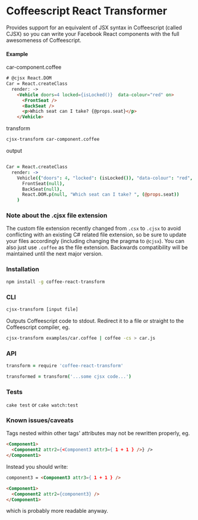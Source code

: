 # Coffeescript React Transformer

Provides support for an equivalent of JSX syntax in Coffeescript (called CJSX) so you can write your Facebook React components with the full awesomeness of Coffeescript.

#### Example

car-component.coffee

```html
# @cjsx React.DOM
Car = React.createClass
  render: ->
    <Vehicle doors=4 locked={isLocked()}  data-colour="red" on>
      <FrontSeat />
      <BackSeat />
      <p>Which seat can I take? {@props.seat}</p>
    </Vehicle>
```

transform

```bash
cjsx-transform car-component.coffee
```

output

```coffeescript

Car = React.createClass
  render: ->
    Vehicle({"doors": 4, "locked": (isLocked()), "data-colour": "red", "on": true},
      FrontSeat(null),
      BackSeat(null),
      React.DOM.p(null, "Which seat can I take? ", (@props.seat))
    )
```

### Note about the .cjsx file extension
The custom file extension recently changed from `.csx` to `.cjsx` to avoid conflicting with an existing C# related file extension, so be sure to update your files accordingly (including changing the pragma to  `@cjsx`). You can also just use `.coffee` as the file extension. Backwards compatibility will be maintained until the next major version.

### Installation
```bash
npm install -g coffee-react-transform
```

### CLI

```bash
cjsx-transform [input file]
```
Outputs Coffeescript code to stdout. Redirect it to a file or straight to the Coffeescript compiler, eg.
```bash
cjsx-transform examples/car.coffee | coffee -cs > car.js
```

### API
```coffeescript
transform = require 'coffee-react-transform'

transformed = transform('...some cjsx code...')
```

### Tests

`cake test` or `cake watch:test`


### Known issues/caveats
 Tags nested within other tags' attributes may not be rewritten properly, eg.
```html
<Component1>
  <Component2 attr2={<Component3 attr3={ 1 + 1 } />} />
</Component1>
```
Instead you should write:
```html
component3 = <Component3 attr3={ 1 + 1 } />

<Component1>
  <Component2 attr2={component3} />
</Component1>
```
which is probably more readable anyway.
